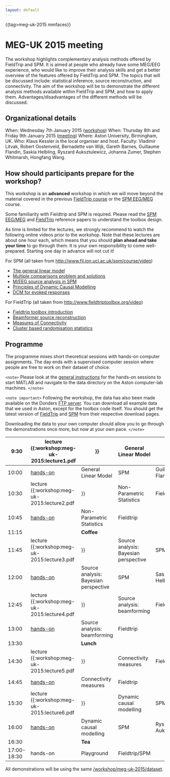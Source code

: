 ```yaml
---
layout: default
---
```


{{tag>meg-uk-2015 mmfaces}}

# MEG-UK 2015 meeting

The workshop highlights complementary analysis methods offered by FieldTrip and SPM. It is aimed at people who already have some MEG/EEG experience, who would like to improve their analysis skills and get a better overview of the features offered by FieldTrip and SPM. The topics that will be discussed include: statistical inference, source reconstruction, and connectivity. The aim of the workshop will be to demonstrate the different analysis methods available within FieldTrip and SPM, and how to apply them. Advantages/disadvantages of the different methods will be discussed.

## Organizational details

When: Wednesday 7th January 2015 ([workshop](http://www.aston.ac.uk/lhs/research/centres-facilities/brain-centre/meg-uk-2015/workshop))
When: Thursday 8th and Friday 9th January 2015 ([meeting](http://www.aston.ac.uk/lhs/research/centres-facilities/brain-centre/meg-uk-2015))
Where: Aston University, Birmingham, UK.
Who: Klaus Kessler is the local organiser and host.
Faculty: Vladimir Litvak, Robert Oostenveld, Bernadette van Wijk, Gareth Barnes, Guillaume Flandin, Saskia Helbling, Ryszard Auksztulewicz, Johanna Zumer, Stephen Whitmarsh, Hongfang Wang.

## How should participants prepare for the workshop?

This workshop is an **advanced** workshop in which we will move beyond the material covered in the previous [FieldTrip course](/workshop/birmingham) or the [SPM EEG/MEG](http://www.fil.ion.ucl.ac.uk/spm/course/slides14-meeg/) course.

Some familiarity with Fieldtrip and SPM is required. Please read the [SPM EEG/MEG](http://www.hindawi.com/journals/cin/2011/852961) and [FieldTrip](http://www.hindawi.com/journals/cin/2011/156869/) reference papers to understand the toolbox design.  

As time is limited for the lectures, we strongly recommend to watch the following online videos prior to the workshop. Note that these lectures are about one hour each, which means that you should **plan ahead and take your time** to go through them. It is your own responsibility to come well-prepared. Starting one day in advance will not cut it!


For SPM (all taken from http://www.fil.ion.ucl.ac.uk/spm/course/video)

*  [The general linear model](http://www.fil.ion.ucl.ac.uk/spm/course/video/#MEEG_GLM)
*  [Multiple comparisons problem and solutions](http://www.fil.ion.ucl.ac.uk/spm/course/video/#MEEG_MCP)
*  [M/EEG source analysis in SPM](http://www.fil.ion.ucl.ac.uk/spm/course/video/#MEEG_Source)
*  [Principles of Dynamic Causal Modelling](http://www.fil.ion.ucl.ac.uk/spm/course/video/#MEEG_PrincipleDCM)
*  [DCM for evoked responses](http://www.fil.ion.ucl.ac.uk/spm/course/video/#MEEG_DCM_ERP)

For FieldTrip (all taken from http://www.fieldtriptoolbox.org/video)

*  [Fieldtrip toolbox introduction](https://www.youtube.com/watch?v=zOxCqcYmIfA)
*  [Beamformer source reconstruction](https://www.youtube.com/watch?v=7eS11DtbIPw)
*  [Measures of Connectivity](https://www.youtube.com/watch?v=LKrxdrntWcQ)
*  [Cluster based randomisation statistics](https://www.youtube.com/watch?v=vOSfabsDUNg)

## Programme

The programme mixes short theoretical sessions with hands-on computer assignments. The day ends with a supervised computer session where people are free to work on their dataset of choice.


`<note>`
Please look at the [general instructions](/workshop/meg-uk-2015/general) for the hands-on sessions to start MATLAB and navigate to the data directory on the Aston computer-lab machines.
`</note>`

`<note important>`
Following the workshop, the data has also been made available on the Donders [FTP server](ftp://ftp.fieldtriptoolbox.org/pub/fieldtrip/example/meg-uk-2015). You can download all example data that we used in Aston, except for the toolbox code itself. You should get the latest version of [FieldTrip](/download) and [SPM](http://www.fil.ion.ucl.ac.uk/spm/software/download.html) from their respective download pages.

Downloading the data to your own computer should allow you to go through the demonstrations once more, but now at your own pace.
`</note>`

 | 9:30        | lecture {{:workshop:meg-uk-2015:lecture1.pdf                  | }}                                    | General Linear Model                  | SPM                   | Vladimir Litvak     |
 | ----        | --------------------------------------------                  | --                                    | --------------------                  | ---                   | ---------------     |
 | 10:00       | [hands-on](/workshop/meg-uk-2015/spm_stats)                   | General Linear Model                  | SPM                                   | Guillaume Flandin     |                    
 | 10:30       | lecture {{:workshop:meg-uk-2015:lecture2.pdf                  | }}                                    | Non-Parametric Statistics             | Fieldtrip             | Robert Oostenveld   |
 | 10:45       | [hands-on](/workshop/meg-uk-2015/fieldtrip-stats-demo)        | Non-Parametric Statistics             | Fieldtrip                             |                       |                    
 | 11:15       |                                                               | **Coffee**                            |                                      
 | 11:45       | lecture {{:workshop:meg-uk-2015:lecture3.pdf                  | }}                                    | Source analysis: Bayesian perspective | SPM                   | Gareth Barnes       |
 | 12:00       | [hands-on](/workshop/meg-uk-2015/spm_source)                  | Source analysis: Bayesian perspective | SPM                                   | Saskia Helbling       |                    
 | 12:45       | lecture {{:workshop:meg-uk-2015:lecture4.pdf                  | }}                                    | Source analysis: beamforming          | Fieldtrip             | Robert Oostenveld   |
 | 13:00       | [hands-on](/workshop/meg-uk-2015/fieldtrip-beamformer-demo)   | Source analysis: beamforming          | Fieldtrip                             |                       |                    
 | 13:30       |                                                               | **Lunch**                             |                                      
 | 14:30       | lecture {{:workshop:meg-uk-2015:lecture5.pdf                  | }}                                    | Connectivity measures                 | Fieldtrip             | Robert Oostenveld   |
 | 14:45       | [hands-on](/workshop/meg-uk-2015/fieldtrip-connectivity-demo) | Connectivity measures                 | Fieldtrip                             |                       |                    
 | 15:30       | lecture {{:workshop:meg-uk-2015:lecture6.pdf                  | }}                                    | Dynamic causal modelling              | SPM                   | Bernadette van Wijk |
 | 16:00       | [hands-on](/workshop/meg-uk-2015/dcm_tutorial)                | Dynamic causal modelling              | SPM                                   | Ryszard Auksztulewicz |                    
 | 16:30       |                                                               | **Tea**                               |                                      
 | 17:00-18:30 | hands-on                                                      | Playground                            | Fieldtrip/SPM                         |                       |                    

All demonstrations will be using the same [/workshop/meg-uk-2015/dataset](/workshop/meg-uk-2015/dataset).
